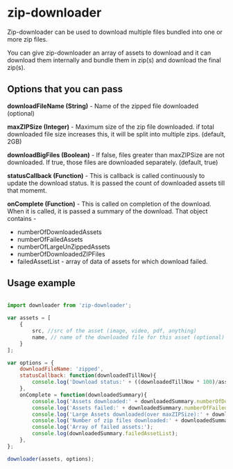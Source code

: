 # zip-downloader

Zip-downloader can be used to download multiple files bundled into one or more zip files.

You can give zip-downloader an array of assets to download and it can download them internally and bundle them in zip(s) and download the final zip(s).


## Options that you can pass 

**downloadFileName (String)** - Name of the zipped file downloaded (optional)

**maxZIPSize (Integer)** - Maximum size of the zip file downloaded. if total downloaded file size increases this, it will be split into multiple zips. (default, 2GB)

**downloadBigFiles (Boolean)** - If false, files greater than maxZIPSize are not downloaded. If true, those files are downloaded separately. (default, true)

**statusCallback (Function)** - This is callback is called continuously to update the download status. It is passed the count of downloaded assets till that momemt.

**onComplete (Function)** - This is called on completion of the download. When it is called, it is passed a summary of the download. That object contains - 

* numberOfDownloadedAssets
* numberOfFailedAssets
* numberOfLargeUnZippedAssets
* numberOfDownloadedZIPFiles
* failedAssetList - array of data of assets for which download failed.    
 


## Usage example 
                 

```javascript

import downloader from 'zip-downloader'; 
 
var assets = [
    {
        src, //src of the asset (image, video, pdf, anything)
        name, // name of the downloaded file for this asset (optional)
    }
];

var options = {
    downloadFileName: 'zipped',
    statusCallback: function(downloadedTillNow){
        console.log('Download status:' + ((downloadedTillNow * 100)/assets.length));
    },
    onComplete = function(downloadedSummary){
        console.log('Assets downloaded:' + downloadedSummary.numberOfDownloadedAssets);
        console.log('Assets failed:' + downloadedSummary.numberOfFailedAssets);
        console.log('Large Assets downloaded(over maxZIPSize):' + downloadedSummary.numberOfLargeUnZippedAssets);
        console.log('Number of zip files downloaded:' + downloadedSummary.numberOfDownloadedZIPFiles);
        console.log('Array of failed assets:');
        console.log(downloadedSummary.failedAssetList);
    },
};

downloader(assets, options);

```